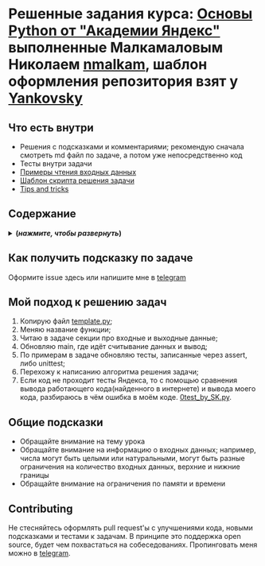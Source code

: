 # Решенные задания курса: [Основы Python от "Академии Яндекс"](https://academy.yandex.ru/handbook/python/) выполненные Малкамаловым Николаем [nmalkam](https://github.com/nmalkam), шаблон оформления репозитория взят у [Yankovsky](https://github.com/Yankovsky)

## Что есть внутри

- Решения с подсказками и комментариями; рекомендую сначала смотреть md файл по задаче, а потом уже непосредственно код
- Тесты внутри задачи
- [Примеры чтения входных данных](./read_input)
- [Шаблон скрипта решения задачи](./template.py)
- [Tips and tricks](./tricks.md)

## Содержание 

<details>
<summary><b>(<i>нажмите, чтобы развернуть</i>)</b></summary>

2. [Базовые конструкции Python](2.%20Basic%20Python%20Constructs)
- 20 / 20 [2.1. Ввод и вывод данных. Операции с числами, строками. Форматирование](2.%20Basic%20Python%20Constructs/2.1.%20Data%20input%20and%20output.%20etc)
- 20 / 20 [2.2. Условный оператор]
- 20 / 20  [2.3. Циклы]
- 19 / 20  [2.4. Вложенные циклы]

3. [Коллекции и работа с памятью](3.%20Collections%20and%20working%20with%20memory)
- 20 / 20  [3.1. Строки, кортежи, списки](3.%20Collections%20and%20working%20with%20memory/3.1.%20Strings,%20tuples,%20lists)
- 20 / 20  [3.2. Множества, словари]
- 10 / 10  [3.3. Списочные выражения. Модель памяти для типов языка Python]
- 15 / 20  [3.4. Встроенные возможности по работе с коллекциями]
- 18 / 20  [3.5. Потоковый ввод/вывод. Работа с текстовыми файлами. JSON]

4. [Функции и их особенности в Python](4.%20Functions%20and%20their%20features%20in%20Python)
- 9 / 10  [4.1. Функции. Области видимости. Передача параметров в функции](4.%20Functions%20and%20their%20features%20in%20Python/4.1.%20Functions.%20Visibility%20areas.%20Passing%20parameters%20to%20functions)
- 10 / 10  [4.2. Позиционные и именованные аргументы. Функции высших порядков. Лямбда-функции]
- 8 / 10  [4.3. Рекурсия. Декораторы. Генераторы]

5. [Объектно-ориентированное программирование](5.%20Object-oriented%20programming)
- 10 / 10  [5.1. Объектная модель Python. Классы, поля и методы](5.%20Object-oriented%20programming/5.1.%20Python%20object%20model.%20Classes,%20fields%20and%20methods)
- 10 / 10  [5.2. Волшебные методы, переопределение методов. Наследование]
- 10 / 10  [5.3. Модель исключений Python. Try, except, else, finally. Модули]

6. [Библиотеки для получения и обработки данных]
- 0 / 10  [6.1. Модули math и numpy]
- 0 / 10  [6.2. Модуль pandas]
- 0 / 10  [6.3. Модуль requests]

</details>

## Как получить подсказку по задаче

Оформите issue здесь или напишите мне в [telegram](https://t.me/alfa4omega4)

## Мой подход к решению задач

1. Копирую файл [template.py](./template.py);
2. Меняю название функции;
3. Читаю в задаче секции про входные и выходные данные;
4. Обновляю main, где идёт считывание данных и вывод;
5. По примерам в задаче обновляю тесты, записанные через assert, либо unittest;
6. Перехожу к написанию алгоритма решения задачи;
7. Если код не проходит тесты Яндекса, то с помощью сравнения вывода работающего кода(найденного в интернете) и вывода моего кода, разбираюсь в чём ошибка в моём коде. [0test_by_SK.py](./0test_by_SK.py).

## Общие подсказки

- Обращайте внимание на тему урока
- Обращайте внимание на информацию о входных данных; например, числа могут быть целыми или натуральными,
  могут быть разные ограничения на количество входных данных, верхние и нижние границы
- Обращайте внимание на ограничения по памяти и времени

## Contributing

Не стесняйтесь оформлять pull request'ы с улучшениями кода, новыми подсказками и тестами к задачам.
В принципе это поддержка open source, будет чем похвастаться на собеседованиях.
Пропинговать меня можно в [telegram](https://t.me/alfa4omega4).

<!-- (:white_check_mark:)   🕑 Малкамалов Николай Malkamalov Nikolai
https://stackoverflow.com/questions/46734820/hidden-markdown-text-on-github 
<!-- This is commented out. -->
